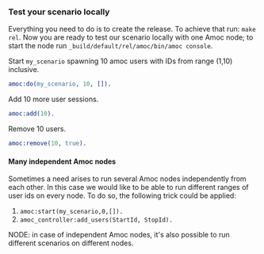 ### Test your scenario locally

Everything you need to do is to create the release. To achieve that run:
`make rel`. Now you are ready to test our scenario locally with one Amoc node;
to start the node run `_build/default/rel/amoc/bin/amoc console`.

Start `my_scenario` spawning 10 amoc users with IDs from range (1,10) inclusive.
```erlang
amoc:do(my_scenario, 10, []).
```

Add 10 more user sessions.
```erlang
amoc:add(10).
```

Remove 10 users.
```erlang
amoc:remove(10, true).
```

#### Many independent Amoc nodes

Sometimes a need arises to run several Amoc nodes independently from each other.
In this case we would like to be able to run different ranges of user ids on every node.
To do so, the following trick could be applied:

1. `amoc:start(my_scenario,0,[]).`
2. `amoc_controller:add_users(StartId, StopId).`

NODE: in case of independent Amoc nodes, it's also possible to run different scenarios on different nodes.
